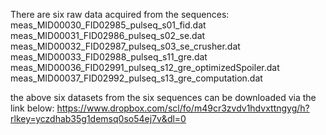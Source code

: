 There are six raw data acquired from the sequences:
meas_MID00030_FID02985_pulseq_s01_fid.dat
meas_MID00031_FID02986_pulseq_s02_se.dat
meas_MID00032_FID02987_pulseq_s03_se_crusher.dat
meas_MID00033_FID02988_pulseq_s11_gre.dat
meas_MID00036_FID02991_pulseq_s12_gre_optimizedSpoiler.dat
meas_MID00037_FID02992_pulseq_s13_gre_computation.dat

the above six datasets from the six sequences can be downloaded via the link below:
https://www.dropbox.com/scl/fo/m49cr3zvdv1hdvxttngyg/h?rlkey=yczdhab35g1demsq0so54ej7v&dl=0
